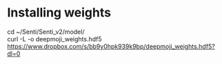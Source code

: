 # Installing weights  
cd ~/Senti/Senti_v2/model/       
curl -L -o deepmoji_weights.hdf5 https://www.dropbox.com/s/bb9y0hpk939k9bp/deepmoji_weights.hdf5?dl=0  


